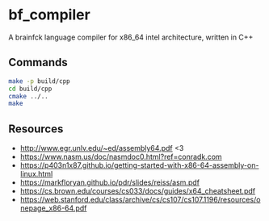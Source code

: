 # bf_compiler

A brainfck language compiler for x86_64 intel architecture, written in C++

## Commands

```bash
make -p build/cpp
cd build/cpp
cmake ../..
make
```

## Resources

- <http://www.egr.unlv.edu/~ed/assembly64.pdf> <3
- <https://www.nasm.us/doc/nasmdoc0.html?ref=conradk.com>
- <https://p403n1x87.github.io/getting-started-with-x86-64-assembly-on-linux.html>
- <https://markfloryan.github.io/pdr/slides/reiss/asm.pdf>
- <https://cs.brown.edu/courses/cs033/docs/guides/x64_cheatsheet.pdf>
- <https://web.stanford.edu/class/archive/cs/cs107/cs107.1196/resources/onepage_x86-64.pdf>

